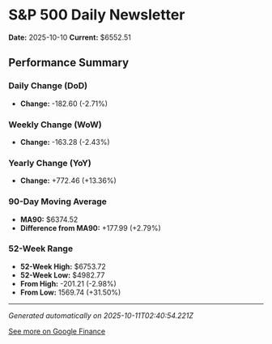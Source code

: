 # S&P 500 Daily Newsletter

**Date:** 2025-10-10
**Current:** $6552.51

## Performance Summary

### Daily Change (DoD)
- **Change:** -182.60 (-2.71%)

### Weekly Change (WoW)
- **Change:** -163.28 (-2.43%)

### Yearly Change (YoY)
- **Change:** +772.46 (+13.36%)

### 90-Day Moving Average
- **MA90:** $6374.52
- **Difference from MA90:** +177.99 (+2.79%)

### 52-Week Range
- **52-Week High:** $6753.72
- **52-Week Low:** $4982.77
- **From High:** -201.21 (-2.98%)
- **From Low:** 1569.74 (+31.50%)

---

*Generated automatically on 2025-10-11T02:40:54.221Z*

[See more on Google Finance](https://www.google.com/finance/quote/.INX:INDEXSP)

